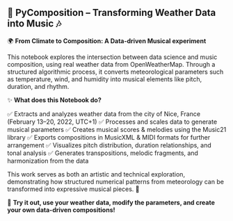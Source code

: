 ## 🎼 **PyComposition – Transforming Weather Data into Music** 🎶

🌍 **From Climate to Composition: A Data-driven Musical experiment**

This notebook explores the intersection between data science and music composition, using real weather data from OpenWeatherMap. Through a structured algorithmic process, it converts meteorological parameters such as temperature, wind, and humidity into musical elements like pitch, duration, and rhythm.

✨ **What does this Notebook do?**

✅ Extracts and analyzes weather data from the city of Nice, France (February 13–20, 2022, UTC+1)
✅ Processes and scales data to generate musical parameters
✅ Creates musical scores & melodies using the Music21 library
✅ Exports compositions in MusicXML & MIDI formats for further arrangement
✅ Visualizes pitch distribution, duration relationships, and tonal analysis
✅ Generates transpositions, melodic fragments, and harmonization from the data

This work serves as both an artistic and technical exploration, demonstrating how structured numerical patterns from meteorology can be transformed into expressive musical pieces. 🎵

🔗 **Try it out, use your weather data, modify the parameters, and create your own data-driven compositions!**


